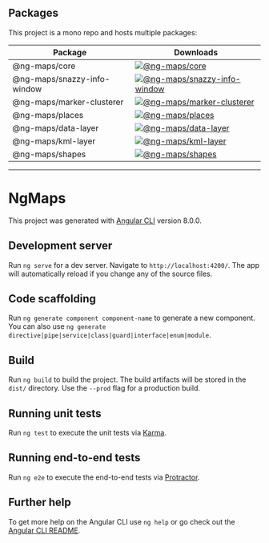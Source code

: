 ## Packages

This project is a mono repo and hosts multiple packages:

| Package                               | Downloads                                                                                                                                         |
|---------------------------------------|---------------------------------------------------------------------------------------------------------------------------------------------------|
| @ng-maps/core                             | [![@ng-maps/core](https://img.shields.io/npm/v/@ng-maps/core.svg)](https://www.npmjs.com/package/@ng-maps/core)                                              |
| @ng-maps/snazzy-info-window               | [![@ng-maps/snazzy-info-window](https://img.shields.io/npm/v/@ng-maps/snazzy-info-window.svg)](https://www.npmjs.com/package/@ng-maps/snazzy-info-window)    |
| @ng-maps/marker-clusterer              | [![@ng-maps/marker-clusterer](https://img.shields.io/npm/v/@ng-maps/marker-clusterer.svg)](https://www.npmjs.com/package/@ng-maps/marker-clusterer) |
| @ng-maps/places              | [![@ng-maps/places](https://img.shields.io/npm/v/@ng-maps/places.svg)](https://www.npmjs.com/package/@ng-maps/places) |
| @ng-maps/data-layer              | [![@ng-maps/data-layer](https://img.shields.io/npm/v/@ng-maps/data-layer.svg)](https://www.npmjs.com/package/@ng-maps/data-layer) |
| @ng-maps/kml-layer              | [![@ng-maps/kml-layer](https://img.shields.io/npm/v/@ng-maps/kml-layer.svg)](https://www.npmjs.com/package/@ng-maps/kml-layer) |
| @ng-maps/shapes              | [![@ng-maps/shapes](https://img.shields.io/npm/v/@ng-maps/shapes.svg)](https://www.npmjs.com/package/@ng-maps/shapes) |
---

# NgMaps

This project was generated with [Angular CLI](https://github.com/angular/angular-cli) version 8.0.0.

## Development server

Run `ng serve` for a dev server. Navigate to `http://localhost:4200/`. The app will automatically reload if you change any of the source files.

## Code scaffolding

Run `ng generate component component-name` to generate a new component. You can also use `ng generate directive|pipe|service|class|guard|interface|enum|module`.

## Build

Run `ng build` to build the project. The build artifacts will be stored in the `dist/` directory. Use the `--prod` flag for a production build.

## Running unit tests

Run `ng test` to execute the unit tests via [Karma](https://karma-runner.github.io).

## Running end-to-end tests

Run `ng e2e` to execute the end-to-end tests via [Protractor](http://www.protractortest.org/).

## Further help

To get more help on the Angular CLI use `ng help` or go check out the [Angular CLI README](https://github.com/angular/angular-cli/blob/master/README.md).
